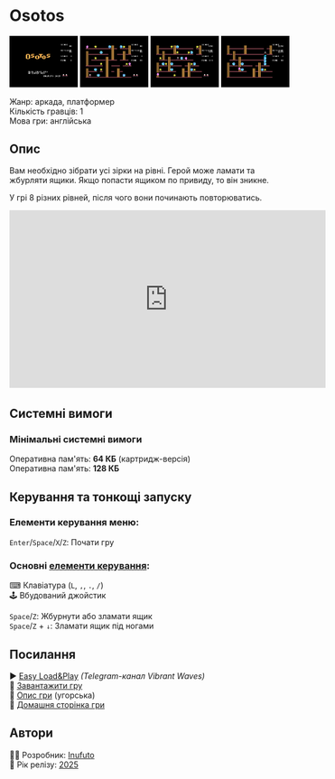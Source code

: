 # Osotos

<img src="screenshots/scrn_osotos_01.png" width="24%"> 
<img src="screenshots/scrn_osotos_02.png" width="24%"> 
<img src="screenshots/scrn_osotos_03.png" width="24%"> 
<img src="screenshots/scrn_osotos_04.png" width="24%">

Жанр: аркада, платформер  
Кількість гравців: 1  
Мова гри: англійська  


## Опис

Вам необхідно зібрати усі зірки на рівні. Герой може ламати та жбурляти ящики. Якщо попасти ящиком по привиду, то він зникне. 

У грі 8 різних рівней, після чого вони починають повторюватись.

<iframe width="560" height="315" src="https://www.youtube.com/embed/SzjbtKmJ85o" title="YouTube video player" frameborder="0" allowfullscreen></iframe>

## Системні вимоги
### Мінімальні системні вимоги
Оперативна пам'ять: **64 КБ** (картридж-версія)  
Оперативна пам'ять: **128 КБ**  

## Керування та тонкощі запуску
### Елементи керування меню:

`Enter`/`Space`/`X`/`Z`: Почати гру  

### Основні [елементи керування](../controllers.md):
⌨ Клавіатура (`L`, `,`, `.`, `/`)  
🕹 Вбудований джойстик  

`Space`/`Z`: Жбурнути або зламати ящик  
`Space`/`Z` + `↓`: Зламати ящик під ногами

## Посилання

▶ [Easy Load&Play](https://t.me/EP128k_Load_n_Play/837) *(Telegram-канал Vibrant Waves)*  
💾 [Завантажити гру](http://www.ep128.hu/Ep_Games/Prg/Osotos.rar)  
📃 [Опис гри](http://www.ep128.hu/Games/Osotos.htm) (угорська)  
🏡 [Домашня сторінка гри](http://inufuto.web.fc2.com/8bit/osotos/#ep64)

## Автори
👨‍💻 Розробник: [Inufuto](../../community/inufuto.md)  
📅 Рік релізу: [2025](../release_years/2025.md)  